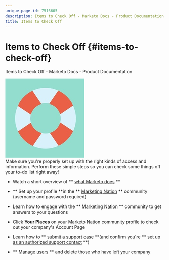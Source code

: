 ```yaml
---
unique-page-id: 7516605
description: Items to Check Off - Marketo Docs - Product Documentation
title: Items to Check Off
---
```


# Items to Check Off {#items-to-check-off}

Items to Check Off - Marketo Docs - Product Documentation

![](assets/500x500.jpg)   
Make sure you're properly set up with the right kinds of access and information. Perform these simple steps so you can check some things off your to-do list right away!

* Watch a short overview of ** [what Marketo does](http://pages2.marketo.com/demoFull.html) **
* ** Set up your profile **in the ** [Marketing Nation](http://nation.marketo.com/) ** community (username and password required)

* Learn how to engage with the ** [Marketing Nation](http://nation.marketo.com/t5/About-Community/ct-p/about-community) ** community to get answers to your questions
* Click **Your Places** on your Marketo Nation community profile to check out your company's Account Page
* Learn how to ** [submit a support case](http://nation.marketo.com/t5/Knowledgebase/Submitting-a-Support-Case-to-Marketo-Support/ta-p/252201) **(and confirm you're ** [set up as an authorized support contact](http://nation.marketo.com/t5/Knowledgebase/Managing-Authorized-Support-Contacts/ta-p/254341) **)

* ** [Manage users](http://docs.marketo.com/display/DOCS/Managing+Marketo+Users) ** and delete those who have left your company

[](http://docs.marketo.com/cdn-cgi/l/email-protection#586f6a30372d2a3f2d313c3d7d6c6835392a333d2c37763b3735672b2d3a323d3b2c650b2d2a2e312e39347d6a681f2d313c3d7d6a681e3d3d3c3a393b33) 
